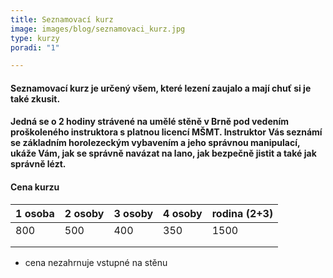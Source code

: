 ```yaml
---
title: Seznamovací kurz
image: images/blog/seznamovaci_kurz.jpg
type: kurzy
poradi: "1"

---
```

#### Seznamovací kurz je určený všem, které lezení zaujalo a mají chuť si je také zkusit.

#### 

#### Jedná se o 2 hodiny strávené na umělé stěně v Brně pod vedením proškoleného instruktora s platnou licencí MŠMT. Instruktor Vás seznámí se základním horolezeckým vybavením a jeho správnou manipulací, ukáže Vám, jak se správně navázat na lano, jak bezpečně jistit a také jak správně lézt.

#### Cena kurzu

| 1 osoba | 2 osoby | 3 osoby | 4 osoby | rodina (2+3) |
| --- | --- | --- | --- | --- |
| 800 | 500 | 400 | 350 | 1500 |
|  |  |  |  |  |
|  |  |  |  |  |

* cena nezahrnuje vstupné na stěnu